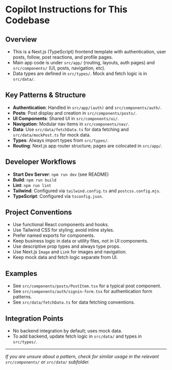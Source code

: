 # Copilot Instructions for This Codebase

## Overview
- This is a Next.js (TypeScript) frontend template with authentication, user posts, follow, post reactions, and profile pages.
- Main app code is under `src/app/` (routing, layouts, auth pages) and `src/components/` (UI, posts, navigation, etc).
- Data types are defined in `src/types/`. Mock and fetch logic is in `src/data/`.

## Key Patterns & Structure
- **Authentication**: Handled in `src/app/(auth)` and `src/components/auth/`.
- **Posts**: Post display and creation in `src/components/posts/`.
- **UI Components**: Shared UI in `src/components/ui/`.
- **Navigation**: Modular nav items in `src/components/nav/`.
- **Data**: Use `src/data/fetchData.ts` for data fetching and `src/data/mockPost.ts` for mock data.
- **Types**: Always import types from `src/types/`.
- **Routing**: Next.js app router structure; pages are colocated in `src/app/`.

## Developer Workflows
- **Start Dev Server**: `npm run dev` (see README)
- **Build**: `npm run build`
- **Lint**: `npm run lint`
- **Tailwind**: Configured via `tailwind.config.ts` and `postcss.config.mjs`.
- **TypeScript**: Configured via `tsconfig.json`.

## Project Conventions
- Use functional React components and hooks.
- Use Tailwind CSS for styling; avoid inline styles.
- Prefer named exports for components.
- Keep business logic in data or utility files, not in UI components.
- Use descriptive prop types and always type props.
- Use Next.js `Image` and `Link` for images and navigation.
- Keep mock data and fetch logic separate from UI.

## Examples
- See `src/components/posts/PostItem.tsx` for a typical post component.
- See `src/components/auth/signin-form.tsx` for authentication form patterns.
- See `src/data/fetchData.ts` for data fetching conventions.

## Integration Points
- No backend integration by default; uses mock data.
- To add backend, update fetch logic in `src/data/` and types in `src/types/`.

---
_If you are unsure about a pattern, check for similar usage in the relevant `src/components/` or `src/data/` subfolder._
